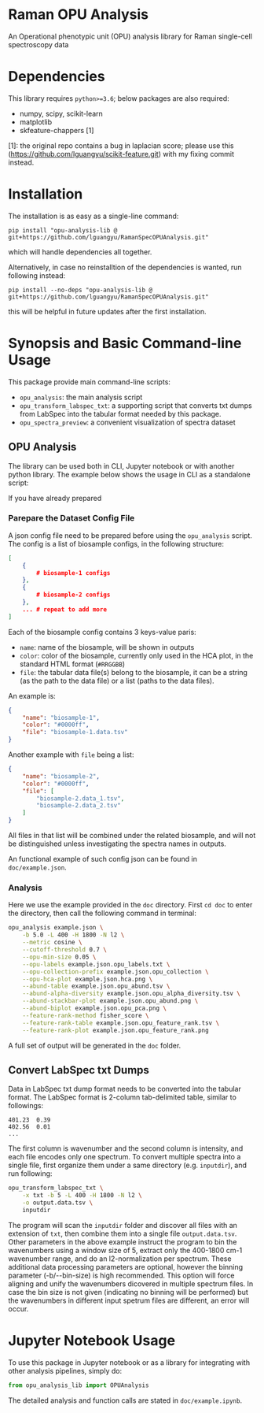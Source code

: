# Raman OPU Analysis

An Operational phenotypic unit (OPU) analysis library for Raman single-cell
spectroscopy data

# Dependencies

This library requires `python>=3.6`; below packages are also required:

* numpy, scipy, scikit-learn
* matplotlib
* skfeature-chappers [1]

[1]: the original repo contains a bug in laplacian score; please use this
(https://github.com/lguangyu/scikit-feature.git) with my fixing commit instead.


# Installation

The installation is as easy as a single-line command:

```
pip install "opu-analysis-lib @ git+https://github.com/lguangyu/RamanSpecOPUAnalysis.git"
```

which will handle dependencies all together.

Alternatively, in case no reinstalltion of the dependencies is wanted, run following instead:

```
pip install --no-deps "opu-analysis-lib @ git+https://github.com/lguangyu/RamanSpecOPUAnalysis.git"
```

this will be helpful in future updates after the first installation.


# Synopsis and Basic Command-line Usage

This package provide main command-line scripts:

* `opu_analysis`: the main analysis script
* `opu_transform_labspec_txt`: a supporting script that converts txt dumps from LabSpec into the tabular format needed by this package.
* `opu_spectra_preview`: a convenient visualization of spectra dataset

## OPU Analysis

The library can be used both in CLI, Jupyter notebook or with another python
library. The example below shows the usage in CLI as a standalone script:

If you have already prepared 

### Parepare the Dataset Config File

A json config file need to be prepared before using the `opu_analysis` script.
The config is a list of biosample configs, in the following structure:

```json
[
	{
		# biosample-1 configs
	},
	{
		# biosample-2 configs
	},
	... # repeat to add more
]
```

Each of the biosample config contains 3 keys-value paris:

* `name`: name of the biosample, will be shown in outputs
* `color`: color of the biosample, currently only used in the HCA plot, in
the standard HTML format (`#RRGGBB`)
* `file`: the tabular data file(s) belong to the biosample, it can be a string
(as the path to the data file) or a list (paths to the data files).

An example is:

```json
{
	"name": "biosample-1",
	"color": "#0000ff",
	"file": "biosample-1.data.tsv"
}
```

Another example with `file` being a list:

```json
{
	"name": "biosample-2",
	"color": "#0000ff",
	"file": [
		"biosample-2.data_1.tsv",
		"biosample-2.data_2.tsv"
	]
}
```

All files in that list will be combined under the related biosample, and will
not be distinguished unless investigating the spectra names in outputs.

An functional example of such config json can be found in `doc/example.json`.

### Analysis

Here we use the example provided in the `doc` directory.
First `cd doc` to enter the directory,
then call the following command in terminal:

```bash
opu_analysis example.json \
	-b 5.0 -L 400 -H 1800 -N l2 \
	--metric cosine \
	--cutoff-threshold 0.7 \
	--opu-min-size 0.05 \
	--opu-labels example.json.opu_labels.txt \
	--opu-collection-prefix example.json.opu_collection \
	--opu-hca-plot example.json.hca.png \
	--abund-table example.json.opu_abund.tsv \
	--abund-alpha-diversity example.json.opu_alpha_diversity.tsv \
	--abund-stackbar-plot example.json.opu_abund.png \
	--abund-biplot example.json.opu_pca.png \
	--feature-rank-method fisher_score \
	--feature-rank-table example.json.opu_feature_rank.tsv \
	--feature-rank-plot example.json.opu_feature_rank.png
```

A full set of output will be generated in the `doc` folder.


## Convert LabSpec txt Dumps

Data in LabSpec txt dump format needs to be converted into the tabular format.
The LabSpec format is 2-column tab-delimited table, similar to followings:

```text
401.23	0.39
402.56	0.01
...
```

The first column is wavenumber and the second column is intensity,
and each file encodes only one spectrum.
To convert multiple spectra into a single file, first organize them under a same
directory (e.g. `inputdir`), and run following:

```bash
opu_transform_labspec_txt \
	-x txt -b 5 -L 400 -H 1800 -N l2 \
	-o output.data.tsv \
	inputdir
```

The program will scan the `inputdir` folder and discover all files with an
extension of `txt`, then combine them into a single file `output.data.tsv`.
Other parameters in the above example instruct the program to bin the
wavenumbers using a window size of 5, extract only the 400-1800 cm-1 wavenumber
range, and do an l2-normalization per spectrum. These additional data processing
parameters are optional, however the binning parameter (-b/--bin-size) is high
recommended. This option will force aligning and unify the wavenumbers dicovered
in multiple spectrum files. In case the bin size is not given (indicating no
binning will be performed) but the wavenumbers in different input spetrum files
are different, an error will occur.


# Jupyter Notebook Usage

To use this package in Jupyter notebook or as a library for integrating with
other analysis pipelines, simply do:

```python
from opu_analysis_lib import OPUAnalysis
```

The detailed analysis and function calls are stated in `doc/example.ipynb`.
